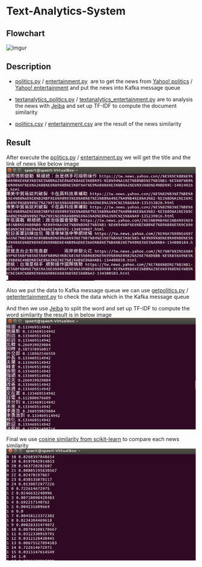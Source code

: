 # Text-Analytics-System
## Flowchart
![Imgur](https://i.imgur.com/Bt9uNON.png)

## Description
* [politics.py](https://github.com/Spaert/Text-Analytics-System/blob/master/politics.py) / [entertainment.py](https://github.com/Spaert/Text-Analytics-System/blob/master/entertainment.py)  are to get the news from [Yahoo! politics](https://tw.news.yahoo.com/politics) / [Yahoo! entertainment](https://tw.news.yahoo.com/entertainment) and put the news into Kafka message queue



* [textanalytics_politics.py](https://github.com/Spaert/Text-Analytics-System/blob/master/textanalytics_politics.py) / [textanalytics_entertainment.py](https://github.com/Spaert/Text-Analytics-System/blob/master/textanalytics_entertainment.py) are to analysis the news with [Jeiba](https://github.com/fxsjy/jieba) and set up TF-IDF to compute the document similarity
* [politics.csv](https://github.com/Spaert/Text-Analytics-System/blob/master/politics.csv) / [entertainment.csv](https://github.com/Spaert/Text-Analytics-System/blob/master/entertainment.csv) are the result of the news similarity

## Result
After execute the  [politics.py](https://github.com/Spaert/Text-Analytics-System/blob/master/politics.py) / [entertainment.py](https://github.com/Spaert/Text-Analytics-System/blob/master/entertainment.py) we will get the title and the link of news like below image
![crawler result](https://github.com/Spaert/Text-Analytics-System/blob/master/result%20pic/1.PNG)

Also we put the data to Kafka message queue we can use [getpolitics.py](https://github.com/Spaert/Text-Analytics-System) / [getentertainment.py](https://github.com/Spaert/Text-Analytics-System/blob/master/getentertainment.py) to check the data which in the Kafka message queue

And then we use [Jeiba](https://github.com/fxsjy/jieba) to split the word and set up TF-IDF to compute the word similarity the result is in below image 
![word similarity result](https://github.com/Spaert/Text-Analytics-System/blob/master/result%20pic/2.PNG)

Final we use [cosine similarity from scikit-learn](http://scikit-learn.org/stable/modules/generated/sklearn.metrics.pairwise.cosine_similarity.html) to compare each news similarity 
![result](https://github.com/Spaert/Text-Analytics-System/blob/master/result%20pic/3.PNG)
